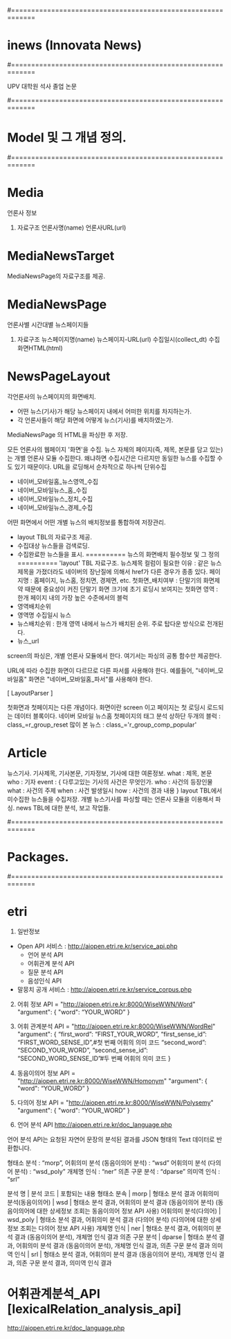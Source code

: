 #============================================================
# inews (Innovata News)
#============================================================

UPV 대학원 석사 졸업 논문


#============================================================
# Model 및 그 개념 정의.
#============================================================

# Media

언론사 정보

1. 자료구조
언론사명(name)
언론사URL(url)

# MediaNewsTarget

MediaNewsPage의 자료구조를 제공.

# MediaNewsPage

언론사별 시간대별 뉴스페이지들

1. 자료구조
뉴스페이지명(name)
뉴스페이지-URL(url)
수집일시(collect_dt)
수집화면HTML(html)

# NewsPageLayout

각언론사의 뉴스페이지의 화면배치.
- 어떤 뉴스(기사)가 해당 뉴스페이지 내에서 어떠한 위치를 차지하는가.
- 각 언론사들이 해당 화면에 어떻게 뉴스(기사)를 배치하였는가.

MediaNewsPage 의 HTML을 파싱한 후 저장.

모든 언론사의 웹페이지 '화면'을 수집.
뉴스 자체의 페이지(즉, 제목, 본문를 담고 있는)는 개별 언론사 모듈 수집한다.
왜냐하면 수집시간은 다르지만 동일한 뉴스를 수집할 수도 있기 때문이다.
URL을 로딩해서 순차적으로 하나씩 단위수집
- 네이버_모바일홈_뉴스영역_수집
- 네이버_모바일뉴스_홈_수집
- 네이버_모바일뉴스_정치_수집
- 네이버_모바일뉴스_경제_수집


어떤 화면에서 어떤 개별 뉴스의 배치정보를 통합하여 저장관리.
- layout TBL의 자료구조 제공.
- 수집대상 뉴스들을 검색로딩.
- 수집완료한 뉴스들을 표시.
========== 뉴스의 화면배치 필수정보 및 그 정의 ==========
'layout' TBL 자료구조.
뉴스제목 컬럼이 필요한 이유 : 같은 뉴스제목을 가졌더라도 네이버의 장난질에 의해서 href가 다른 경우가 종종 있다.
페이지명 : 홈페이지, 뉴스홈, 정치면, 경제면, etc.
첫화면_배치여부 : 단말기의 화면제약 때문에 중요성이 커진 단말기 화면 크기에 초기 로딩시 보여지는 첫화면
영역 : 한개 페이지 내의 가장 높은 수준에서의 블럭
- 영역배치순위
- 영역명
수집일시
뉴스
- 뉴스배치순위 : 한개 영역 내에서 뉴스가 배치된 순위. 주로 탑다운 방식으로 전개된다.
- 뉴스_url

screen의 파싱은, 개별 언론사 모듈에서 한다.
여기서는 파싱의 공통 함수만 제공한다.

URL에 따라 수집한 화면이 다르므로 다른 파서를 사용해야 한다.
예를들어, "네이버_모바일홈" 화면은 "네이버_모바일홈_파서"를 사용해야 한다.

[ LayoutParser ]

첫화면과 첫페이지는 다른 개념이다. 화면이란 screen 이고 페이지는 첫 로딩시 로드되는 데이터 블록이다.
네이버 모바일 뉴스홈 첫페이지의 태그 분석
상하단 두개의 블럭 : class_=r_group_reset
많이 본 뉴스 : class_='r_group_comp_popular'


# Article

뉴스기사.
기사제목, 기사본문, 기자정보, 기사에 대한 여론정보.
what : 제목, 본문
who : 기자
event : { 다루고있는 기사의 사건은 무엇인가.
   who : 사건의 등장인물
   what : 사건의 주제
   when : 사건 발생일시
   how : 사건의 경과 내용
}
layout TBL에서 미수집한 뉴스들을 수집저장.
개별 뉴스기사를 파싱할 때는 언론사 모듈을 이용해서 파싱.
news TBL에 대한 분석, 보고 작업들.

#============================================================
# Packages.
#============================================================

# etri

1. 일반정보
- Open API 서비스 : http://aiopen.etri.re.kr/service_api.php
    - 언어 분석 API
    - 어휘관계 분석 API
    - 질문 분석 API
    - 음성인식 API
- 말뭉치 공개 서비스 : http://aiopen.etri.re.kr/service_corpus.php


2. 어휘 정보 API
= "http://aiopen.etri.re.kr:8000/WiseWWN/Word"
 "argument": {
    "word": “YOUR_WORD”
}
3. 어휘 관계분석 API
= "http://aiopen.etri.re.kr:8000/WiseWWN/WordRel"
"argument": {
    “first_word”: “FIRST_YOUR_WORD”,
    “first_sense_id”: “FIRST_WORD_SENSE_ID”,#첫 번째 어휘의 의미 코드
    “second_word”: “SECOND_YOUR_WORD”,
    “second_sense_id”: “SECOND_WORD_SENSE_ID”#두 번째 어휘의 의미 코드
}
4. 동음이의어 정보 API
= "http://aiopen.etri.re.kr:8000/WiseWWN/Homonym"
 "argument": {
    "word": “YOUR_WORD”
}
5. 다의어 정보 API
= "http://aiopen.etri.re.kr:8000/WiseWWN/Polysemy"
 "argument": {
    "word": “YOUR_WORD”
}

6. 언어 분석 API
http://aiopen.etri.re.kr/doc_language.php


언어 분석 API는 요청된 자연어 문장의 분석된 결과를 JSON 형태의 Text 데이터로 반환합니다.

형태소 분석 : “morp”,
어휘의미 분석 (동음이의어 분석) : “wsd”
어휘의미 분석 (다의어 분석) : “wsd_poly”
개체명 인식 : “ner”
의존 구문 분석 : “dparse”
의미역 인식 : “srl”

분석 명 | 분석 코드 | 포함되는 내용
형태소 분속 | morp |	형태소 분석 결과
어휘의미 분석(동음이의어) | wsd | 형태소 분석 결과, 어휘의미 분석 결과 (동음이의어 분석)
(동음이의어에 대한 상세정보 조회는 동음이의어 정보 API 사용)
어휘의미 분석(다의어) | wsd_poly | 형태소 분석 결과, 어휘의미 분석 결과 (다의어 분석)
(다의어에 대한 상세정보 조회는 다의어 정보 API 사용)
개체명 인식 | ner | 형태소 분석 결과, 어휘의미 분석 결과 (동음이의어 분석), 개체명 인식 결과
의존 구문 분석 | dparse | 형태소 분석 결과, 어휘의미 분석 결과 (동음이의어 분석), 개체명 인식 결과, 의존 구문 분석 결과
의미역 인식 | srl | 형태소 분석 결과, 어휘의미 분석 결과 (동음이의어 분석), 개체명 인식 결과, 의존 구문 분석 결과, 의미역 인식 결과

# 어휘관계분석_API [lexicalRelation_analysis_api]
http://aiopen.etri.re.kr/doc_language.php
